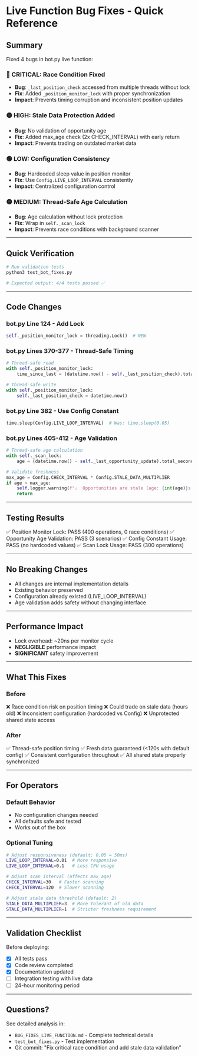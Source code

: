 # Live Function Bug Fixes - Quick Reference

## Summary

Fixed 4 bugs in bot.py live function:

### 🔴 CRITICAL: Race Condition Fixed
- **Bug**: `_last_position_check` accessed from multiple threads without lock
- **Fix**: Added `_position_monitor_lock` with proper synchronization
- **Impact**: Prevents timing corruption and inconsistent position updates

### 🟡 HIGH: Stale Data Protection Added
- **Bug**: No validation of opportunity age
- **Fix**: Added max_age check (2x CHECK_INTERVAL) with early return
- **Impact**: Prevents trading on outdated market data

### 🟢 LOW: Configuration Consistency
- **Bug**: Hardcoded sleep value in position monitor
- **Fix**: Use `Config.LIVE_LOOP_INTERVAL` consistently
- **Impact**: Centralized configuration control

### 🟡 MEDIUM: Thread-Safe Age Calculation
- **Bug**: Age calculation without lock protection
- **Fix**: Wrap in `self._scan_lock`
- **Impact**: Prevents race conditions with background scanner

---

## Quick Verification

```bash
# Run validation tests
python3 test_bot_fixes.py

# Expected output: 4/4 tests passed ✅
```

---

## Code Changes

### bot.py Line 124 - Add Lock
```python
self._position_monitor_lock = threading.Lock()  # NEW
```

### bot.py Lines 370-377 - Thread-Safe Timing
```python
# Thread-safe read
with self._position_monitor_lock:
    time_since_last = (datetime.now() - self._last_position_check).total_seconds()

# Thread-safe write
with self._position_monitor_lock:
    self._last_position_check = datetime.now()
```

### bot.py Line 382 - Use Config Constant
```python
time.sleep(Config.LIVE_LOOP_INTERVAL)  # Was: time.sleep(0.05)
```

### bot.py Lines 405-412 - Age Validation
```python
# Thread-safe age calculation
with self._scan_lock:
    age = (datetime.now() - self._last_opportunity_update).total_seconds()

# Validate freshness
max_age = Config.CHECK_INTERVAL * Config.STALE_DATA_MULTIPLIER
if age > max_age:
    self.logger.warning(f"⚠️  Opportunities are stale (age: {int(age)}s > max: {int(max_age)}s), skipping")
    return
```

---

## Testing Results

✅ Position Monitor Lock: PASS (400 operations, 0 race conditions)
✅ Opportunity Age Validation: PASS (3 scenarios)
✅ Config Constant Usage: PASS (no hardcoded values)
✅ Scan Lock Usage: PASS (300 operations)

---

## No Breaking Changes

- All changes are internal implementation details
- Existing behavior preserved
- Configuration already existed (LIVE_LOOP_INTERVAL)
- Age validation adds safety without changing interface

---

## Performance Impact

- Lock overhead: ~20ns per monitor cycle
- **NEGLIGIBLE** performance impact
- **SIGNIFICANT** safety improvement

---

## What This Fixes

### Before
❌ Race condition risk on position timing
❌ Could trade on stale data (hours old)
❌ Inconsistent configuration (hardcoded vs Config)
❌ Unprotected shared state access

### After
✅ Thread-safe position timing
✅ Fresh data guaranteed (<120s with default config)
✅ Consistent configuration throughout
✅ All shared state properly synchronized

---

## For Operators

### Default Behavior
- No configuration changes needed
- All defaults safe and tested
- Works out of the box

### Optional Tuning
```bash
# Adjust responsiveness (default: 0.05 = 50ms)
LIVE_LOOP_INTERVAL=0.01  # More responsive
LIVE_LOOP_INTERVAL=0.1   # Less CPU usage

# Adjust scan interval (affects max_age)
CHECK_INTERVAL=30   # Faster scanning
CHECK_INTERVAL=120  # Slower scanning

# Adjust stale data threshold (default: 2)
STALE_DATA_MULTIPLIER=3  # More tolerant of old data
STALE_DATA_MULTIPLIER=1  # Stricter freshness requirement
```

---

## Validation Checklist

Before deploying:
- [x] All tests pass
- [x] Code review completed
- [x] Documentation updated
- [ ] Integration testing with live data
- [ ] 24-hour monitoring period

---

## Questions?

See detailed analysis in:
- `BUG_FIXES_LIVE_FUNCTION.md` - Complete technical details
- `test_bot_fixes.py` - Test implementation
- Git commit: "Fix critical race condition and add stale data validation"
